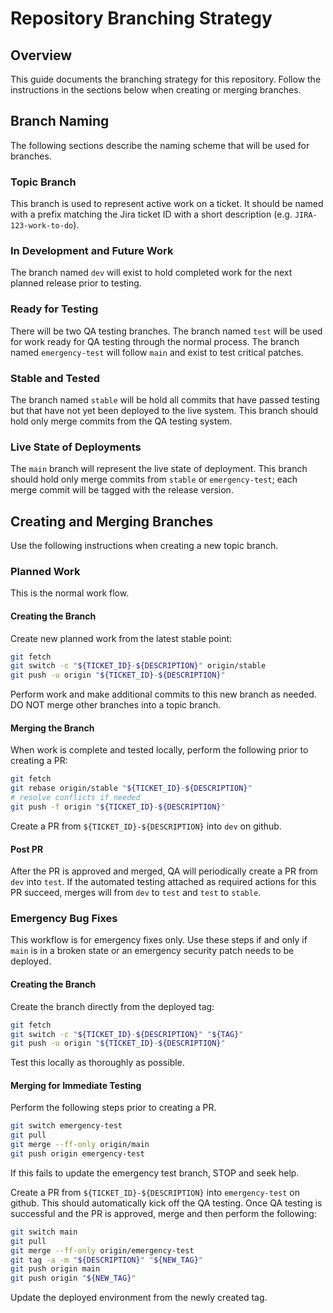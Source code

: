# Repository Branching Strategy

## Overview

This guide documents the branching strategy for this repository.
Follow the instructions in the sections below when creating or merging branches.

## Branch Naming

The following sections describe the naming scheme that will be used for branches.

### Topic Branch

This branch is used to represent active work on a ticket.
It should be named with a prefix matching the Jira ticket ID with a short description
(e.g. `JIRA-123-work-to-do`).

### In Development and Future Work

The branch named `dev` will exist to hold completed work for the next planned release
prior to testing.

### Ready for Testing

There will be two QA testing branches.
The branch named `test` will be used for work ready for QA testing through the normal process.
The branch named `emergency-test` will follow `main` and exist to test critical patches.

### Stable and Tested

The branch named `stable` will be hold all commits that have passed testing but
that have not yet been deployed to the live system. This branch should hold only
merge commits from the QA testing system.

### Live State of Deployments

The `main` branch will represent the live state of deployment. This branch should
hold only merge commits from `stable` or `emergency-test`; each merge commit
will be tagged with the release version.

## Creating and Merging Branches

Use the following instructions when creating a new topic branch.

### Planned Work

This is the normal work flow.

#### Creating the Branch

Create new planned work from the latest stable point:

```bash
git fetch
git switch -c "${TICKET_ID}-${DESCRIPTION}" origin/stable
git push -u origin "${TICKET_ID}-${DESCRIPTION}"
```

Perform work and make additional commits to this new branch as needed.
DO NOT merge other branches into a topic branch.

#### Merging the Branch

When work is complete and tested locally, perform the following prior to creating a PR:

```bash
git fetch
git rebase origin/stable "${TICKET_ID}-${DESCRIPTION}"
# resolve conflicts if needed
git push -f origin "${TICKET_ID}-${DESCRIPTION}"
```

Create a PR from `${TICKET_ID}-${DESCRIPTION}` into `dev` on github.

#### Post PR

After the PR is approved and merged, QA will periodically create a PR from `dev` into `test`.
If the automated testing attached as required actions for this PR succeed,
merges will from `dev` to `test` and `test` to `stable`.

### Emergency Bug Fixes

This workflow is for emergency fixes only. Use these steps if and only if `main` is in a
broken state or an emergency security patch needs to be deployed.

#### Creating the Branch

Create the branch directly from the deployed tag:

```bash
git fetch
git switch -c "${TICKET_ID}-${DESCRIPTION}" "${TAG}"
git push -u origin "${TICKET_ID}-${DESCRIPTION}"
```

Test this locally as thoroughly as possible.

#### Merging for Immediate Testing

Perform the following steps prior to creating a PR.

```bash
git switch emergency-test
git pull
git merge --ff-only origin/main
git push origin emergency-test
```

If this fails to update the emergency test branch, STOP and seek help.

Create a PR from `${TICKET_ID}-${DESCRIPTION}` into `emergency-test` on github.
This should automatically kick off the QA testing.
Once QA testing is successful and the PR is approved, merge and then perform the following:

```bash
git switch main
git pull
git merge --ff-only origin/emergency-test
git tag -a -m "${DESCRIPTION}" "${NEW_TAG}"
git push origin main
git push origin "${NEW_TAG}"
```

Update the deployed environment from the newly created tag.
